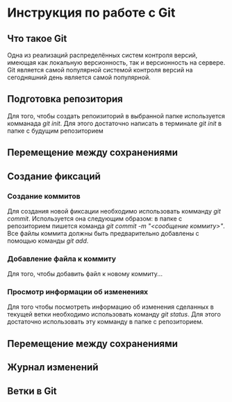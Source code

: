 # Инструкция по работе с Git

## Что такое Git

Одна из реализаций распределённых систем контроля версий, имеющая как локальную версионность, так и версионность на сервере. Git является самой популярной системой контроля версий на сегодняшний день является самой популярной.  

## Подготовка репозитория

Для того, чтобы создать репоизиторий в выбранной папке используется комманада *git init*.
Для этого достаточно написать в терминале *git init* в папке с будущим репозиторием

## Перемещение между сохранениями

## Создание фиксаций

### Создание коммитов

Для создания новой фиксации необходимо использовать комманду *git commit*. Используется она следующим образом: в папке с репозиторием пишется команда *git commit -m "<сообщение коммиту>"*.
Все файлы коммита должны быть предварительно добавлены с помощью команды *git add*.


### Добавление файла к коммиту

Для того, чтобы добавить файл к новому коммиту...  

### Просмотр информации об изменениях

Для того чтобы посмотреть информацию об изменения сделанных в текущей ветки необходимо использовать команду *git status*. Для этого достаточно использовать эту комманду в папке с репозиторием.

## Перемещение между сохранениями

## Журнал изменений

## Ветки в Git

